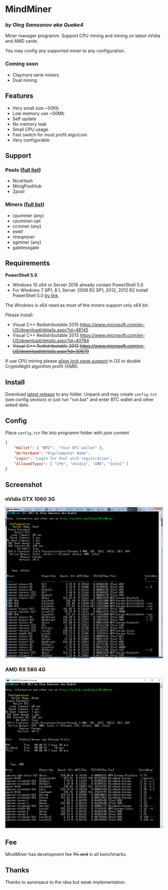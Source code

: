 # MindMiner
### *by Oleg Samsonov aka Quake4*

Miner manager programm.
Support CPU mining and mining on latest nVidia and AMD cards.

You may config any supported miner to any configuration.

### Coming soon
* Claymore serie miners
* Dual mining

## Features
* Very small size ~50Kb
* Low memory use ~50Mb
* Self update
* No memory leak
* Small CPU usage
* Fast switch for most profit algo/coin
* Very configurable

## Support
### Pools ([full list](https://github.com/Quake4/MindMiner/tree/master/Pools))
* NiceHash
* MinigPoolHub
* Zpool

### Miners ([full list](https://github.com/Quake4/MindMiner/tree/master/Miners))
* cpuminer (any)
* cpuminer-opt
* ccminer (any)
* ewbf
* nheqminer
* sgminer (any)
* gatelessgate

## Requirements
**PowerShell 5.0**
* Windows 10 x64 or Server 2016 already contain PowerShell 5.0.
* For Windows 7 SP1, 8.1, Server 2008 R2 SP1, 2012, 2012 R2 install PowerShell 5.0 [by link](https://www.microsoft.com/en-US/download/details.aspx?id=50395).

The Windows is x64 need as most of the miners support only x64 bit.

Please install:
* Visual C++ Redistributable 2015 https://www.microsoft.com/en-US/download/details.aspx?id=48145
* Visual C++ Redistributable 2013 https://www.microsoft.com/en-US/download/details.aspx?id=40784
* ~~Visual C++ Redistributable 2012 https://www.microsoft.com/en-US/download/details.aspx?id=30679~~

If use CPU mining please [allow lock page support](https://docs.microsoft.com/en-us/sql/database-engine/configure-windows/enable-the-lock-pages-in-memory-option-windows) in OS to double CryptoNight algorithm profit (XMR).

## Install
Download [latest release](https://github.com/Quake4/MindMiner/releases) to any folder. Unpack and may create `config.txt` (see config section) or just run "run.bat" and enter BTC wallet and other asked data.

## Config
Place `config.txt` file into programm folder with json content
```json
{
    "Wallet": { "BTC":  "Your BTC wallet" },
    "WorkerName": "Rig/Computer Name",
    "Login": "Login for Pool with registration",
    "AllowedTypes": [ "CPU", "nVidia", "AMD", "Intel" ]
}
```

## Screenshot
### nVidia GTX 1060 3G
![MindMiner](https://github.com/Quake4/MindMinerPrerequisites/raw/master/MindMiner.png "MindMiner on nVidia GTX 1060 3G")
### AMD RX 580 4G
![MindMiner](https://github.com/Quake4/MindMinerPrerequisites/raw/master/RX5804G.png "MindMiner on AMD RX 580 4G")

## Fee
MindMiner has development fee ~~1% and~~ in all benchmarks.

## Thanks
Thanks to aaronsace to the idea but weak implementation.
